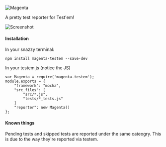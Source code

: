 ![Magenta](https://cloud.githubusercontent.com/assets/1455979/19179661/c962f6cc-8c14-11e6-9e0d-1b875fa5173c.png)

A pretty test reporter for Test'em!

![Screenshot](https://cloud.githubusercontent.com/assets/1455979/19179674/016d3c58-8c15-11e6-9cc9-dfbe368fcd37.png)

#### Installation
In your snazzy terminal:
```
npm install magenta-testem --save-dev
```

In your testem.js (notice the JS)
```
var Magenta = require('magenta-testem');
module.exports = {
    "framework": "mocha",
    "src_files": [
        "src/*.js",
        "tests/*_tests.js"
    ]
    "reporter": new Magenta()
};
```

#### Known things
Pending tests and skipped tests are reported under the same cateogry. This is due to the way they're reported via testem.
